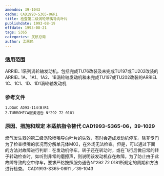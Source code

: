 ```yaml
---
amendno: 39-1043
cadno: CAD1993-S365-06R1
title: 检查第二级涡轮喷嘴导向叶片
publishdate: 1993-08-19
effdate: 1993-08-21
tags: S365
categories: 民航总局
author: 孟惠民
---
```


### 适用范围 
ARRIEL 1系列涡轮轴发动机。包括完成TU76改装及未完成TU197或TU202改装的ARRIEL 1A、1A1、1A2、1B涡轮轴发动机和未完成TU197或TU202改装的ARRIEL 1C、1C1、1D、1D1涡轮轴发动机

<!--more-->
### 参考文件
    1.DGAC AD93-114(B)R1 
    2.TURBOMECA服务通告 N°292 72 0181 

### 原因、措施和规定 本适航指令替代 CAD1993-S365-06，39-1029 
燃气发生器的第二级涡轮喷嘴导向叶片的失效，有时会造成发动机停车。除非专门为了检查喷嘴的状况而分解单元体M03，在外场无法检查。但是，可以通过下面的方法对故障进行判断：在发动机停车，转子还在转动时，或在飞行后做日常的转子转动检查时，如听到非常的磨擦声，则说明该发动机存在故障。为了防止由于此故障导致的空中停车，要求严格按照服务通告N°292 72 0181所规定的周期和方法进行检查。
 CAD1993-S365-06R1 ／39-1043 
